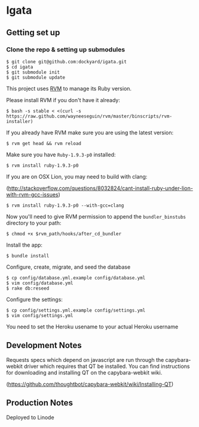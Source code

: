 # Igata #

## Getting set up ##

### Clone the repo & setting up submodules ###

```
$ git clone git@github.com:dockyard/igata.git
$ cd igata
$ git submodule init
$ git submodule update
```

This project uses [RVM](http://beginrescueend.com) to manage its Ruby
version.

Please install RVM if you don't have it already:

```
$ bash -s stable < <(curl -s
https://raw.github.com/wayneeseguin/rvm/master/binscripts/rvm-installer)
```

If you already have RVM make sure you are using the latest version:

```
$ rvm get head && rvm reload
```

Make sure you have `Ruby-1.9.3-p0` installed:

```
$ rvm install ruby-1.9.3-p0
```

If you are on OSX Lion, you may need to build with clang:

(http://stackoverflow.com/questions/8032824/cant-install-ruby-under-lion-with-rvm-gcc-issues)

```
$ rvm install ruby-1.9.3-p0 --with-gcc=clang
```

Now you'll need to give RVM permission to append the `bundler_binstubs`
directory to your path:

```
$ chmod +x $rvm_path/hooks/after_cd_bundler
```

Install the app:

```
$ bundle install
```

Configure, create, migrate, and seed the database

```
$ cp config/database.yml.example config/database.yml
$ vim config/database.yml
$ rake db:reseed
```

Configure the settings:

```
$ cp config/settings.yml.example config/settings.yml
$ vim config/settings.yml
```

You need to set the Heroku usename to your actual Heroku username

## Development Notes ##

Requests specs which depend on javascript are run through the
capybara-webkit driver which requires that QT be installed. You can find
instructions for downloading and installing QT on the capybara-webkit
wiki.

(https://github.com/thoughtbot/capybara-webkit/wiki/Installing-QT)

## Production Notes ##

Deployed to Linode
